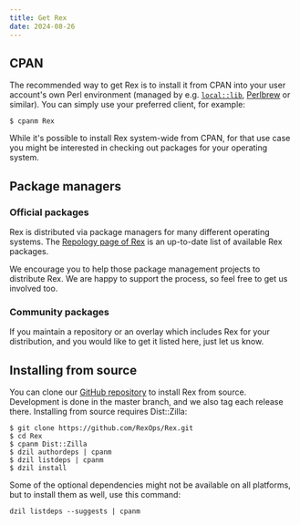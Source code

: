 ```yaml
---
title: Get Rex
date: 2024-08-26
---
```


## CPAN

The recommended way to get Rex is to install it from CPAN into your user account's own Perl environment (managed by e.g. [`local::lib`](https://metacpan.org/pod/local::lib), [Perlbrew](https://perlbrew.pl/) or similar). You can simply use your preferred client, for example:

    $ cpanm Rex

While it's possible to install Rex system-wide from CPAN, for that use case you might be interested in checking out packages for your operating system.

## Package managers

### Official packages

Rex is distributed via package managers for many different operating systems. The [Repology page of Rex](https://repology.org/project/rex-automation-framework/versions) is an up-to-date list of available Rex packages.

We encourage you to help those package management projects to distribute Rex. We are happy to support the process, so feel free to get us involved too.

### Community packages

If you maintain a repository or an overlay which includes Rex for your distribution, and you would like to get it listed here, just let us know.

## Installing from source

You can clone our [GitHub repository](https://github.com/RexOps/Rex.git) to install Rex from source. Development is done in the master branch, and we also tag each release there. Installing from source requires Dist::Zilla:

    $ git clone https://github.com/RexOps/Rex.git
    $ cd Rex
    $ cpanm Dist::Zilla
    $ dzil authordeps | cpanm
    $ dzil listdeps | cpanm
    $ dzil install

Some of the optional dependencies might not be available on all platforms, but to install them as well, use this command:

    dzil listdeps --suggests | cpanm
